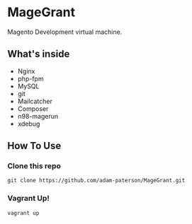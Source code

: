# MageGrant
Magento Development virtual machine.

## What's inside
* Nginx
* php-fpm
* MySQL
* git
* Mailcatcher
* Composer
* n98-magerun
* xdebug

## How To Use

### Clone this repo
	git clone https://github.com/adam-paterson/MageGrant.git

### Vagrant Up!
	vagrant up